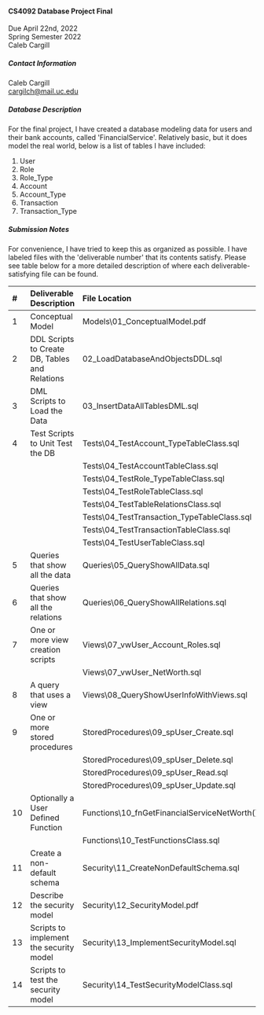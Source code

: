 #### CS4092 Database Project Final   
Due April 22nd, 2022   
Spring Semester 2022   
Caleb Cargill   

##### Contact Information
Caleb Cargill  
cargilch@mail.uc.edu 

##### Database Description
For the final project, I have created a database modeling data for users and their bank accounts, called 'FinancialService'.
Relatively basic, but it does model the real world, below is a list of tables I have included:
 1. User
 2. Role
 3. Role_Type
 4. Account
 5. Account_Type
 6. Transaction
 7. Transaction_Type

##### Submission Notes
For convenience, I have tried to keep this as organized as possible. I have labeled files with the 'deliverable number' that its contents satisfy.
Please see table below for a more detailed description of where each deliverable-satisfying file can be found.

 | #   		| Deliverable Description																	| File Location 									|
 | :---		| :---																						| :---												|
 | 1		| Conceptual Model																			| Models\01_ConceptualModel.pdf						|
 | 2		| DDL Scripts to Create DB, Tables and Relations											| 02_LoadDatabaseAndObjectsDDL.sql					|
 | 3		| DML Scripts to Load the Data																| 03_InsertDataAllTablesDML.sql						|
 | 4		| Test Scripts to Unit Test the DB															| Tests\04_TestAccount_TypeTableClass.sql			|
 |  		| 																							| Tests\04_TestAccountTableClass.sql				|
 |  		| 																							| Tests\04_TestRole_TypeTableClass.sql				|
 |  		| 																							| Tests\04_TestRoleTableClass.sql					|
 |  		| 																							| Tests\04_TestTableRelationsClass.sql				|
 |  		| 																							| Tests\04_TestTransaction_TypeTableClass.sql		|
 |  		| 																							| Tests\04_TestTransactionTableClass.sql			|
 |  		| 																							| Tests\04_TestUserTableClass.sql					|
 | 5		| Queries that show all the data															| Queries\05_QueryShowAllData.sql					|
 | 6		| Queries that show all the relations														| Queries\06_QueryShowAllRelations.sql				|
 | 7		| One or more view creation scripts															| Views\07_vwUser_Account_Roles.sql					|
 |			|																							| Views\07_vwUser_NetWorth.sql						|
 | 8		| A query that uses a view																	| Views\08_QueryShowUserInfoWithViews.sql			|
 | 9		| One or more stored procedures																| StoredProcedures\09_spUser_Create.sql				|
 |			|																							| StoredProcedures\09_spUser_Delete.sql				|
 |			|																							| StoredProcedures\09_spUser_Read.sql				|
 |			|																							| StoredProcedures\09_spUser_Update.sql				|
 | 10		| Optionally a User Defined Function														| Functions\10_fnGetFinancialServiceNetWorth().sql	|
 |			|																							| Functions\10_TestFunctionsClass.sql				|
 | 11		| Create a non-default schema																| Security\11_CreateNonDefaultSchema.sql			|
 | 12		| Describe the security model																| Security\12_SecurityModel.pdf						|
 | 13		| Scripts to implement the security model													| Security\13_ImplementSecurityModel.sql			|
 | 14 		| Scripts to test the security model														| Security\14_TestSecurityModelClass.sql			|	 
 